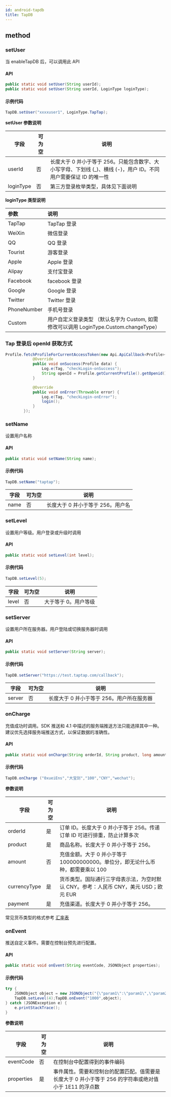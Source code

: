 ```yaml
---
id: android-tapdb
title: TapDB
---
```

## method
### setUser

当 enableTapDB 后，可以调用此 API  

#### API

```java
public static void setUser(String userId);
public static void setUser(String userId, LoginType loginType);
```

#### 示例代码

```java
TapDB.setUser("xxxxuser1", LoginType.TapTap);
```

**setUser 参数说明**

| 字段        | 可为空 | 说明                                                           |
| --------- | --- | ------------------------------------------------------------ |
| userId    | 否   | 长度大于 0 并小于等于 256。只能包含数字、大小写字母、下划线 (\_)、横线 (-)，用户 ID。不同用户需要保证 ID 的唯一性 |                                           |
| loginType | 否   | 第三方登录枚举类型，具体见下面说明                                            |

**loginType 类型说明**

| 参数          | 说明                                                           |
| :---------- | :----------------------------------------------------------- |
| TapTap      | TapTap 登录                                                     |
| WeiXin      | 微信登录                                                         |
| QQ          | QQ 登录                                                         |
| Tourist     | 游客登录                                                         |
| Apple       | Apple 登录                                                      |
| Alipay      | 支付宝登录                                                        |
| Facebook    | facebook 登录                                                   |
| Google      | Google 登录                                                     |
| Twitter     | Twitter 登录                                                    |
| PhoneNumber | 手机号登录                                                        |
| Custom      | 用户自定义登录类型  （默认名字为 Custom, 如需修改可以调用 LoginType.Custom.changeType） |

### Tap 登录后 openId 获取方式

```java
Profile.fetchProfileForCurrentAccessToken(new Api.ApiCallback<Profile>() {
            @Override
            public void onSuccess(Profile data) {
                Log.e(Tag, "checkLogin-onSuccess");
                String openId = Profile.getCurrentProfile().getOpenid();
            }

            @Override
            public void onError(Throwable error) {
                Log.e(Tag, "checkLogin-onError");
                login();
            }
        });
```

### setName

设置用户名称
#### API  

```java
public static void setName(String name);
```

#### 示例代码

```java
TapDB.setName("taptap");
```

| 字段   | 可为空 | 说明                |
| ---- | --- | ----------------- |
| name | 否   | 长度大于 0 并小于等于 256。用户名 |

### setLevel

设置用户等级。用户登录或升级时调用  
#### API  

```java
public static void setLevel(int level);
```

#### 示例代码

```java
TapDB.setLevel(5);
```

| 字段    | 可为空 | 说明         |
| ----- | --- | ---------- |
| level | 否   | 大于等于 0。用户等级 |

### setServer

设置用户所在服务器。用户登陆或切换服务器时调用

#### API  

```java
public static void setServer(String server);
```

#### 示例代码

```java
TapDB.setServer("https://test.taptap.com/callback");
```

| 字段     | 可为空 | 说明                    |
| ------ | --- | --------------------- |
| server | 否   | 长度大于 0 并小于等于 256。用户所在服务器 |

### onCharge

充值成功时调用。SDK 推送和 4.1 中描述的服务端推送方法只能选择其中一种。建议优先选择服务端推送方式，以保证数据的准确性。

#### API  

```java
public static void onCharge(String orderId, String product, long amount, String currencyType, String payment);
```

#### 示例代码

```java
TapDB.onCharge ("0xueiEns","大宝剑","100","CNY","wechat");
```

**参数说明**  

| 字段           | 可为空 | 说明                                                |
| ------------ | --- | ------------------------------------------------- |
| orderId      | 是   | 订单 ID。长度大于 0 并小于等于 256。传递订单 ID 可进行排重，防止计算多次             |
| product      | 是   | 商品名称。长度大于 0 并小于等于 256。                               |
| amount       | 否   | 充值金额。大于 0 并小于等于 100000000000。单位分，即无论什么币种，都需要乘以 100    |
| currencyType | 是   | 货币类型。国际通行三字母表示法，为空时默认 CNY。参考：人民币 CNY，美元 USD；欧元 EUR|
| payment      | 是   | 充值渠道。长度大于 0 并小于等于 256。                               |

常见货币类型的格式参考 <a target="_blank" href="https://www.tapdb.com/docs/zh_CN/features/exchangeRate.html"> 汇率表 </a>

### onEvent

推送自定义事件。需要在控制台预先进行配置。

#### API  

```java
public static void onEvent(String eventCode, JSONObject properties);
```

#### 示例代码

```java
try {
    JSONObject object = new JSONObject("{\"param1\":\"param1\",\"param2\":\"param2\"}");
    TapDB.setLevel(4);TapDB.onEvent("1000",object);
} catch (JSONException e) {
    e.printStackTrace();
}
```

**参数说明**

| 字段         | 可为空 | 说明                                                   |
| ---------- | --- | ---------------------------------------------------- |
| eventCode  | 否   | 在控制台中配置得到的事件编码                                       |
| properties | 是   | 事件属性。需要和控制台的配置匹配。值需要是长度大于 0 并小于等于 256 的字符串或绝对值小于 1E11 的浮点数 |

<!-- ### onResume&onStop

跟踪用户游戏次数和游戏时长。需要给游戏中每个 Activity 的 onResume 和 onStop 中添加对应的调用。如果多个 Activity 继承同一个父类，只需要在父类中添加调用即可。比如 onResume 方法，直接在 Activity 的 onResume 方法的最后添加 TapDB.onResume (this) 即可。  
#### API  


```java
public static void onResume(Activity activity);
public static void onStop(Activity activity);
```


```objectivec

```




#### 示例代码


```java
public class GameActivity extends Activity {
    private GameView gameView;
    @Override
    protected void onCreate(Bundle savedInstanceState) {
        super.onCreate(savedInstanceState);
        setContentView(R.layout.activity_game);
    }

    @Override
    protected void onResume() {
        super.onResume();
        TapDB.onResume(GameActivity.this);
    }

    @Override
    protected void onPause() {
        super.onPause();
        TapDB.onStop(GameActivity.this);
    }
}
```


```objectivec

```





字段 | 可为空 | 说明
| ------ | ------ | ------ |
activity | 否 | 当前Activity对象。一般传递"this" -->
